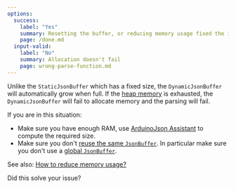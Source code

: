 ```yaml
---
options:
  success:
    label: "Yes"
    summary: Resetting the buffer, or reducing memory usage fixed the issue
    page: /done.md
  input-valid:
    label: "No"
    summary: Allocation doesn't fail
    page: wrong-parse-function.md
---
```


Unlike the `StaticJsonBuffer` which has a fixed size, the `DynamicJsonBuffer` will automatically grow when full.
If the [heap memory](https://en.wikipedia.org/wiki/Memory_management#HEAP) is exhausted, the `DynamicJsonBuffer` will fail to allocate memory and the parsing will fail.

If you are in this situation:

* Make sure you have enough RAM, use [ArduinoJson Assistant](/v5/assistant/) to compute the required size.
* Make sure you don't [reuse the same `JsonBuffer`](/v5/faq/how-to-reuse-a-jsonbuffer/).
  In particular make sure you don't use a [global `JsonBuffer`](/v5/faq/why-shouldnt-i-use-a-global-jsonbuffer/).

See also: [How to reduce memory usage?](/v5/faq/how-to-reduce-memory-usage/)

Did this solve your issue?
